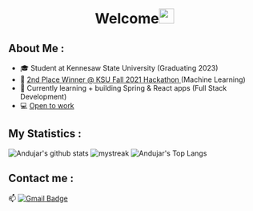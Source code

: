 <h1 align="center">Welcome<img src="https://github.com/souvikguria98/souvikguria98/blob/master/Hi.gif" width="30"> </h1>

## About Me :
- 🎓 Student at Kennesaw State University (Graduating 2023)
- 🥈 <a href=https://badgr.com/public/assertions/mvmhy3T9SiWpn-9pTrpqSg> 2nd Place Winner @ KSU Fall 2021 Hackathon </a> (Machine Learning)
- 🌱 Currently learning + building Spring & React apps (Full Stack Development)
- 💻 <a href="https://www.linkedin.com/in/abrutus">Open to work</a>

## My Statistics :
![Andujar's github stats](https://github-readme-stats.vercel.app/api?username=Brutusa&show_icons=true&theme=tokyonight&count_private=true)
<img src="https://github-readme-streak-stats.herokuapp.com/?user=Brutusa&theme=tokyonight" alt="mystreak"/>
![Andujar's Top Langs](https://github-readme-stats.vercel.app/api/top-langs/?username=Brutusa&theme=tokyonight&layout=compact)

## Contact me : 
📫 [![Gmail Badge](https://img.shields.io/badge/-andujar.brutus@gmail.com-blue?style=flat-roundedrectangle&logo=Gmail&logoColor=white&link=mailto:andujar.brutus@gmail.com)](andujar.brutus@gmail.com)
